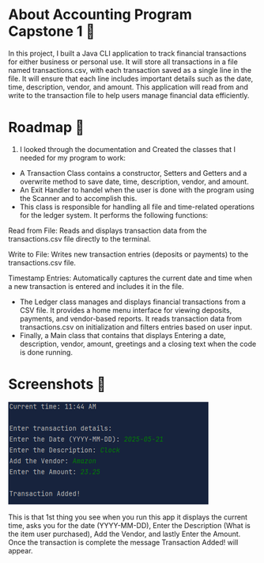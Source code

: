 # About Accounting Program Capstone 1 🧮
In this project, I built a Java CLI application to track financial transactions for either business or personal use.
It will store all transactions in a file named transactions.csv, with each transaction saved as a single line in the file. 
It will ensure that each line includes important details such as the date, time, description, vendor, and amount. 
This application will read from and write to the transaction file to help users manage financial data efficiently.

# Roadmap 🚧
1. I looked through the documentation and Created the classes that I needed for my program to work:
* A Transaction Class contains a constructor, Setters and Getters and a overwrite method to save date, time, description, vendor, and amount.
* An Exit Handler to handel when the user is done with the program using the Scanner and to accomplish this.
* This class is responsible for handling all file and time-related operations for the ledger system. It performs the following functions:

Read from File: Reads and displays transaction data from the transactions.csv file directly to the terminal.

Write to File: Writes new transaction entries (deposits or payments) to the transactions.csv file.

Timestamp Entries: Automatically captures the current date and time when a new transaction is entered and includes it in the file.

* The Ledger class manages and displays financial transactions from a CSV file. It provides a home menu interface for viewing deposits, payments, and vendor-based reports. It reads transaction data from transactions.csv on initialization and filters entries based on user input.
* Finally, a Main class that contains that displays Entering a date, description, vendor, amount, greetings and a closing text when the code is done running.

# Screenshots 📸
![StartScreen.png](Screenshots/StartScreen.png)

This is that 1st thing you see when you run this app it displays the current time, asks you for the date (YYYY-MM-DD), 
Enter the Description (What is the item user purchased), Add the Vendor, and lastly Enter the Amount. Once the transaction is complete the message Transaction Added! will appear.

